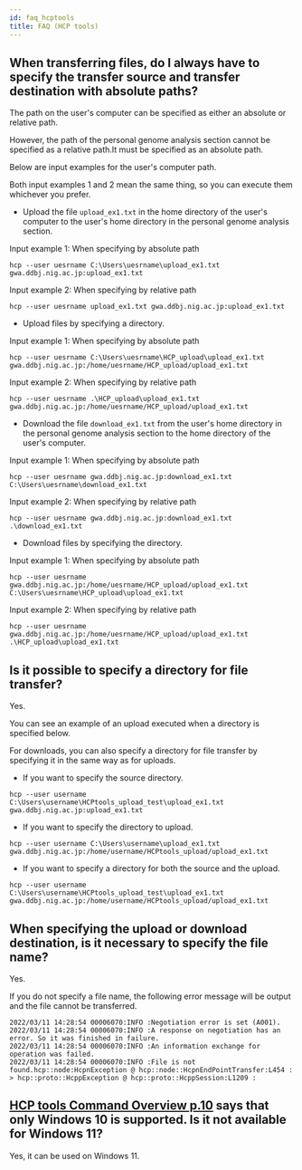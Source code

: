 ```yaml
---
id: faq_hcptools
title: FAQ (HCP tools)
---
```



## When transferring files, do I always have to specify the transfer source and transfer destination with absolute paths?

The path on the user's computer can be specified as either an absolute or relative path.

However, the path of the personal genome analysis section cannot be specified as a relative path.It must be specified as an absolute path.

Below are input examples for the user's computer path.

Both input examples 1 and 2 mean the same thing, so you can execute them whichever you prefer.


- Upload the file `upload_ex1.txt` in the home directory of the user's computer to the user's home directory in the personal genome analysis section.

Input example 1: When specifying by absolute path
```
hcp --user uesrname C:\Users\uesrname\upload_ex1.txt gwa.ddbj.nig.ac.jp:upload_ex1.txt
```

Input example 2: When specifying by relative path
```
hcp --user uesrname upload_ex1.txt gwa.ddbj.nig.ac.jp:upload_ex1.txt
```


- Upload files by specifying a directory.

Input example 1: When specifying by absolute path
```
hcp --user uesrname C:\Users\uesrname\HCP_upload\upload_ex1.txt gwa.ddbj.nig.ac.jp:/home/uesrname/HCP_upload/upload_ex1.txt
```

Input example 2: When specifying by relative path
```
hcp --user uesrname .\HCP_upload\upload_ex1.txt gwa.ddbj.nig.ac.jp:/home/uesrname/HCP_upload/upload_ex1.txt
```


- Download the file `download_ex1.txt` from the user's home directory in the personal genome analysis section to the home directory of the user's computer.

Input example 1: When specifying by absolute path
```
hcp --user uesrname gwa.ddbj.nig.ac.jp:download_ex1.txt C:\Users\uesrname\download_ex1.txt
```

Input example 2: When specifying by relative path
```
hcp --user uesrname gwa.ddbj.nig.ac.jp:download_ex1.txt .\download_ex1.txt
```

- Download files by specifying the directory.

Input example 1: When specifying by absolute path
```
hcp --user uesrname gwa.ddbj.nig.ac.jp:/home/uesrname/HCP_upload/upload_ex1.txt C:\Users\uesrname\HCP_upload\upload_ex1.txt
```

Input example 2: When specifying by relative path
```
hcp --user uesrname gwa.ddbj.nig.ac.jp:/home/uesrname/HCP_upload/upload_ex1.txt .\HCP_upload\upload_ex1.txt
```


## Is it possible to specify a directory for file transfer?

Yes.

You can see an example of an upload executed when a directory is specified below.

For downloads, you can also specify a directory for file transfer by specifying it in the same way as for uploads.

- If you want to specify the source directory.
```
hcp --user username C:\Users\username\HCPtools_upload_test\upload_ex1.txt gwa.ddbj.nig.ac.jp:upload_ex1.txt
```

- If you want to specify the directory to upload.
```
hcp --user username C:\Users\username\upload_ex1.txt gwa.ddbj.nig.ac.jp:/home/username/HCPtools_upload/upload_ex1.txt
```

- If you want to specify a directory for both the source and the upload.
```
hcp --user username C:\Users\username\HCPtools_upload_test\upload_ex1.txt gwa.ddbj.nig.ac.jp:/home/username/HCPtools_upload/upload_ex1.txt
```


## When specifying the upload or download destination, is it necessary to specify the file name?

Yes.

If you do not specify a file name, the following error message will be output and the file cannot be transferred.

```
2022/03/11 14:28:54 00006070:INFO :Negotiation error is set (A001).
2022/03/11 14:28:54 00006070:INFO :A response on negotiation has an error. So it was finished in failure.
2022/03/11 14:28:54 00006070:INFO :An information exchange for operation was failed.
2022/03/11 14:28:54 00006070:INFO :File is not found.hcp::node:HcpnException @ hcp::node::HcpnEndPointTransfer:L454 :  > hcp::proto::HcppException @ hcp::proto::HcppSession:L1209 :
```


## [<u>HCP tools Command Overview p.10</u>](/pdf/HCPtools_overview_en.pdf) says that only Windows 10 is supported. Is it not available for Windows 11?

Yes, it can be used on Windows 11.


